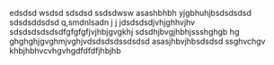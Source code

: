 edsdsd
wsdsd
sdsdsd
ssdsdwsw
asashbhbh
yjgbhuhjbsdsdsdsd
sdsdsddsdsd
q,smdnlsadn j j jdsdsdsdjvhjghhvjhv
sdsdsdsdsdsdfgfgfgfjvjhbjgvgkhj
sdsdhjbvgjhbhjssshghgb hg ghghghjgvghmjvghjvdsdsdsdssdsdsd
asasjhbvjhbsdsdsd
ssghvchgv khbjhbhvcvhgvhgdfdfdfjhbjhb
